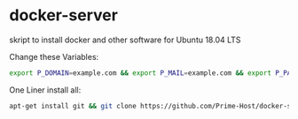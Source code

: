 # docker-server
skript to install docker and other software for Ubuntu 18.04 LTS


Change these Variables:
```bash
export P_DOMAIN=example.com && export P_MAIL=example.com && export P_PASSWORD="MyAwesomePassword"
```

One Liner install all:
```bash
apt-get install git && git clone https://github.com/Prime-Host/docker-server.git && cd docker-server && chmod +x install.sh && bash install.sh
```
